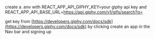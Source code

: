 create a .env with
REACT_APP_API_GIPHY_KEY=your giphy api key
and
REACT_APP_API_BASE_URL=https://api.giphy.com/v1/gifs/search?q=

get key from [https://developers.giphy.com/docs/sdk](https://developers.giphy.com/docs/sdk) by clicking create an app in the Nav bar and signing up
